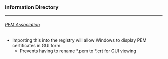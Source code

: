 ### Information Directory ###
---
###### [PEM Association](PEM%20Association.reg) ######
  - Importing this into the registry will allow Windows to display PEM certificates in GUI form.
    - Prevents having to rename *.pem to *.crt for GUI viewing
